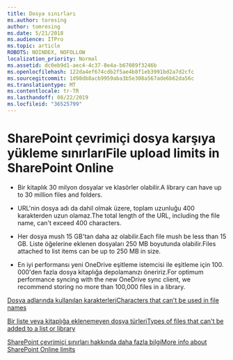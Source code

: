 ```yaml
---
title: Dosya sınırları
ms.author: toresing
author: tomresing
ms.date: 5/21/2018
ms.audience: ITPro
ms.topic: article
ROBOTS: NOINDEX, NOFOLLOW
localization_priority: Normal
ms.assetid: dc0eb9d1-aec4-4c37-8e4a-b67089f3246b
ms.openlocfilehash: 122da4ef674cdb2f5ae4b8f1eb3991bd2a7d2cfc
ms.sourcegitcommit: 1d98db8acb9959aba3b5e308a567ade6b62da56c
ms.translationtype: MT
ms.contentlocale: tr-TR
ms.lasthandoff: 08/22/2019
ms.locfileid: "36525799"
---
```

# <a name="file-upload-limits-in-sharepoint-online"></a><span data-ttu-id="98605-102">SharePoint çevrimiçi dosya karşıya yükleme sınırları</span><span class="sxs-lookup"><span data-stu-id="98605-102">File upload limits in SharePoint Online</span></span>

- <span data-ttu-id="98605-103">Bir kitaplık 30 milyon dosyalar ve klasörler olabilir.</span><span class="sxs-lookup"><span data-stu-id="98605-103">A library can have up to 30 million files and folders.</span></span>
    
- <span data-ttu-id="98605-104">URL'nin dosya adı da dahil olmak üzere, toplam uzunluğu 400 karakterden uzun olamaz.</span><span class="sxs-lookup"><span data-stu-id="98605-104">The total length of the URL, including the file name, can't exceed 400 characters.</span></span>
    
- <span data-ttu-id="98605-105">Her dosya mush 15 GB'tan daha az olabilir.</span><span class="sxs-lookup"><span data-stu-id="98605-105">Each file mush be less than 15 GB.</span></span> <span data-ttu-id="98605-106">Liste öğelerine eklenen dosyaları 250 MB boyutunda olabilir.</span><span class="sxs-lookup"><span data-stu-id="98605-106">Files attached to list items can be up to 250 MB in size.</span></span>
    
- <span data-ttu-id="98605-107">En iyi performansı yeni OneDrive eşitleme istemcisi ile eşitleme için 100. 000'den fazla dosya kitaplığa depolamanızı öneririz.</span><span class="sxs-lookup"><span data-stu-id="98605-107">For optimum performance syncing with the new OneDrive sync client, we recommend storing no more than 100,000 files in a library.</span></span> 
    
[<span data-ttu-id="98605-108">Dosya adlarında kullanılan karakterleri</span><span class="sxs-lookup"><span data-stu-id="98605-108">Characters that can't be used in file names</span></span>](https://go.microsoft.com/fwlink/?linkid=866430)
  
[<span data-ttu-id="98605-109">Bir liste veya kitaplığa eklenemeyen dosya türleri</span><span class="sxs-lookup"><span data-stu-id="98605-109">Types of files that can't be added to a list or library</span></span>](https://go.microsoft.com/fwlink/?linkid=273757)
  
[<span data-ttu-id="98605-110">SharePoint çevrimiçi sınırları hakkında daha fazla bilgi</span><span class="sxs-lookup"><span data-stu-id="98605-110">More info about SharePoint Online limits</span></span>](https://go.microsoft.com/fwlink/?linkid=271273)
  

